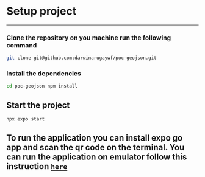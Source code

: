 # Setup project

---

### Clone the repository on you machine run the following command

```sh
git clone git@github.com:darwinarugaywf/poc-geojson.git
```

### Install the dependencies

```sh
cd poc-geojson npm install
```

## Start the project

```sh
npx expo start
```

## To run the application you can install expo go app and scan the qr code on the terminal. You can run the application on emulator follow this instruction [`here`](https://reactnative.dev/docs/environment-setup?guide=native&platform=android#development-os])
